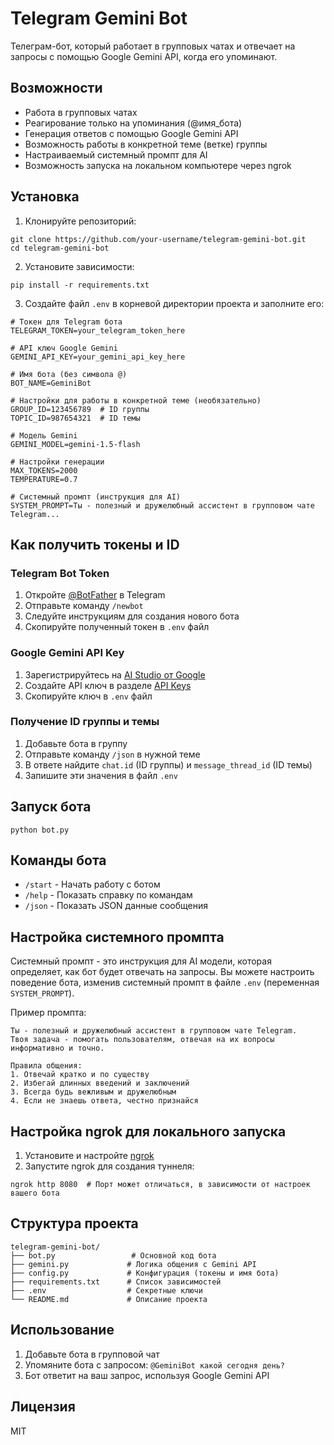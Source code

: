 # Telegram Gemini Bot

Телеграм-бот, который работает в групповых чатах и отвечает на запросы с помощью Google Gemini API, когда его упоминают.

## Возможности

- Работа в групповых чатах
- Реагирование только на упоминания (@имя_бота)
- Генерация ответов с помощью Google Gemini API
- Возможность работы в конкретной теме (ветке) группы
- Настраиваемый системный промпт для AI
- Возможность запуска на локальном компьютере через ngrok

## Установка

1. Клонируйте репозиторий:
```
git clone https://github.com/your-username/telegram-gemini-bot.git
cd telegram-gemini-bot
```

2. Установите зависимости:
```
pip install -r requirements.txt
```

3. Создайте файл `.env` в корневой директории проекта и заполните его:
```
# Токен для Telegram бота
TELEGRAM_TOKEN=your_telegram_token_here

# API ключ Google Gemini
GEMINI_API_KEY=your_gemini_api_key_here

# Имя бота (без символа @)
BOT_NAME=GeminiBot

# Настройки для работы в конкретной теме (необязательно)
GROUP_ID=123456789  # ID группы
TOPIC_ID=987654321  # ID темы

# Модель Gemini
GEMINI_MODEL=gemini-1.5-flash

# Настройки генерации
MAX_TOKENS=2000
TEMPERATURE=0.7

# Системный промпт (инструкция для AI)
SYSTEM_PROMPT=Ты - полезный и дружелюбный ассистент в групповом чате Telegram...
```

## Как получить токены и ID

### Telegram Bot Token
1. Откройте [@BotFather](https://t.me/BotFather) в Telegram
2. Отправьте команду `/newbot`
3. Следуйте инструкциям для создания нового бота
4. Скопируйте полученный токен в `.env` файл

### Google Gemini API Key
1. Зарегистрируйтесь на [AI Studio от Google](https://aistudio.google.com/)
2. Создайте API ключ в разделе [API Keys](https://aistudio.google.com/app/apikey)
3. Скопируйте ключ в `.env` файл

### Получение ID группы и темы
1. Добавьте бота в группу
2. Отправьте команду `/json` в нужной теме
3. В ответе найдите `chat.id` (ID группы) и `message_thread_id` (ID темы)
4. Запишите эти значения в файл `.env`

## Запуск бота

```
python bot.py
```

## Команды бота

- `/start` - Начать работу с ботом
- `/help` - Показать справку по командам
- `/json` - Показать JSON данные сообщения

## Настройка системного промпта

Системный промпт - это инструкция для AI модели, которая определяет, как бот будет отвечать на запросы. Вы можете настроить поведение бота, изменив системный промпт в файле `.env` (переменная `SYSTEM_PROMPT`).

Пример промпта:
```
Ты - полезный и дружелюбный ассистент в групповом чате Telegram.
Твоя задача - помогать пользователям, отвечая на их вопросы информативно и точно.

Правила общения:
1. Отвечай кратко и по существу
2. Избегай длинных введений и заключений
3. Всегда будь вежливым и дружелюбным
4. Если не знаешь ответа, честно признайся
```

## Настройка ngrok для локального запуска

1. Установите и настройте [ngrok](https://ngrok.com/)
2. Запустите ngrok для создания туннеля:
```
ngrok http 8080  # Порт может отличаться, в зависимости от настроек вашего бота
```

## Структура проекта

```
telegram-gemini-bot/
├── bot.py                 # Основной код бота
├── gemini.py             # Логика общения с Gemini API
├── config.py             # Конфигурация (токены и имя бота)
├── requirements.txt      # Список зависимостей
├── .env                  # Секретные ключи
└── README.md             # Описание проекта
```

## Использование

1. Добавьте бота в групповой чат
2. Упомяните бота с запросом: `@GeminiBot какой сегодня день?`
3. Бот ответит на ваш запрос, используя Google Gemini API

## Лицензия

MIT 